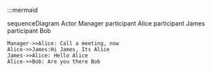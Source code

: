 :::mermaid

sequenceDiagram
    Actor Manager
    participant Alice
    participant James
    participant Bob
    
    Manager->>Alice: Call a meeting, now
    Alice->>James:Hi James, Its Alice
    James->>Alice: Hello Alice
    Alice->>Bob: Are you there Bob 

 
    
  